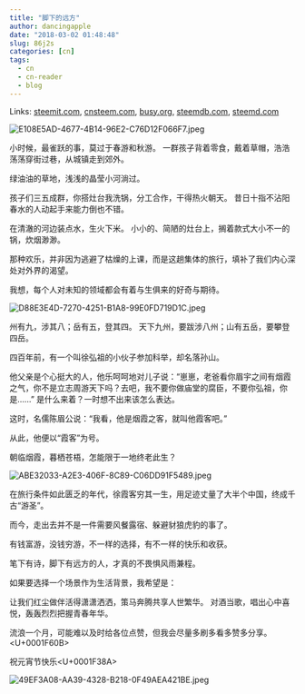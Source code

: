 ```yaml
---
title: "脚下的远方"
author: dancingapple
date: "2018-03-02 01:48:48"
slug: 86j2s
categories: [cn]
tags: 
  - cn
  - cn-reader
  - blog
---
```


Links: [steemit.com](https://steemit.com/cn/@dancingapple/86j2s), [cnsteem.com](https://cnsteem.com/cn/@dancingapple/86j2s), [busy.org](https://busy.org/cn/@dancingapple/86j2s), [steemdb.com](https://steemdb.com/cn/@dancingapple/86j2s), [steemd.com](https://steemd.com/cn/@dancingapple/86j2s)

![E108E5AD-4677-4B14-96E2-C76D12F066F7.jpeg](https://steemitimages.com/DQmRVAM2iG3d6fRoA9L9QyWgkkCVNWzg6XADAUipWmXmr7J/E108E5AD-4677-4B14-96E2-C76D12F066F7.jpeg)

小时候，最雀跃的事，莫过于春游和秋游。
一群孩子背着零食，戴着草帽，浩浩荡荡穿街过巷，从城镇走到郊外。

绿油油的草地，浅浅的晶莹小河淌过。

孩子们三五成群，你搭灶台我洗锅，分工合作，干得热火朝天。
昔日十指不沾阳春水的人动起手来能力倒也不错。

在清澈的河边装点水，生火下米。
小小的、简陋的灶台上，搁着款式大小不一的锅，炊烟渺渺。

那种欢乐，并非因为逃避了枯燥的上课，而是这趟集体的旅行，填补了我们内心深处对外界的渴望。

我想，每个人对未知的领域都会有着与生俱来的好奇与期待。

![D88E3E4D-7270-4251-B1A8-99E0FD719D1C.jpeg](https://steemitimages.com/DQmWS4tmMXKL6rxgnjqpDCCPStejwwEuxbAusVqDeg9Dk9S/D88E3E4D-7270-4251-B1A8-99E0FD719D1C.jpeg)

州有九，涉其八；岳有五，登其四。
天下九州，要跋涉八州；山有五岳，要攀登四岳。

四百年前，有一个叫徐弘祖的小伙子参加科举，却名落孙山。

他父亲是个心挺大的人，他乐呵呵地对儿子说：“崽崽，老爸看你眉宇之间有烟霞之气，你不是立志周游天下吗？去吧，我不要你做庙堂的腐臣，不要你弘祖，你是......”
是什么来着？一时想不出来该怎么表达。

这时，名儒陈眉公说：“我看，他是烟霞之客，就叫他霞客吧。”

从此，他便以“霞客”为号。

朝临烟霞，暮栖苍梧，怎能限于一地终老此生？

![ABE32033-A2E3-406F-8C89-C06DD91F5489.jpeg](https://steemitimages.com/DQmYmoLitH5fYnXBqVDYnJc3tVdYshwKCPp5JoWswTwdVX9/ABE32033-A2E3-406F-8C89-C06DD91F5489.jpeg)

在旅行条件如此匮乏的年代，徐霞客穷其一生，用足迹丈量了大半个中国，终成千古“游圣”。

而今，走出去并不是一件需要风餐露宿、躲避豺狼虎豹的事了。

有钱富游，没钱穷游，不一样的选择，有不一样的快乐和收获。

笔下有诗，脚下有远方的人，才真的不畏惧风雨兼程。

如果要选择一个场景作为生活背景，我希望是：

让我们红尘做伴活得潇潇洒洒，策马奔腾共享人世繁华。
对酒当歌，唱出心中喜悦，轰轰烈烈把握青春年华。

流浪一个月，可能难以及时给各位点赞，但我会尽量多刷多看多赞多分享。<U+0001F60B>

祝元宵节快乐<U+0001F38A>

![49EF3A08-AA39-4328-B218-0F49AEA421BE.jpeg](https://steemitimages.com/DQmSXn2qy9KrBz7skuoqueP7toFumScLLyGnNuTRkw7Pasu/49EF3A08-AA39-4328-B218-0F49AEA421BE.jpeg)
